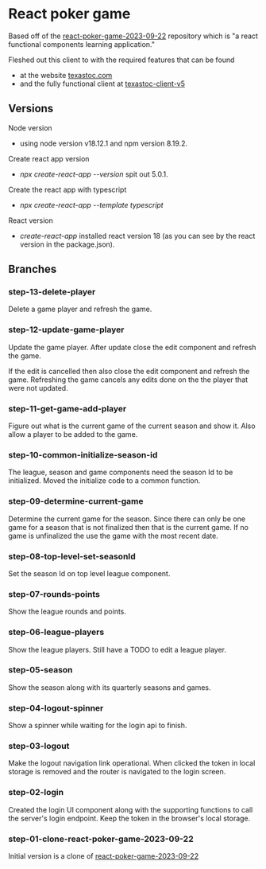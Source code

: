 # React poker game
Based off of the [react-poker-game-2023-09-22](https://github.com/gpratte/react-poker-game-2023-09-22) 
repository which is "a react functional components learning application."

Fleshed out this client to with the required features that can be found 
* at the website [texastoc.com](https://www.texastoc.com)
* and the fully functional client at [texastoc-client-v5](https://github.com/gpratte/texastoc-client-v5/tree/master/src/current-game/components)

## Versions
Node version
* using node version v18.12.1 and npm version 8.19.2.

Create react app version
* _npx create-react-app --version_ spit out 5.0.1.

Create the react app with typescript
* _npx create-react-app --template typescript_

React version
* _create-react-app_ installed react version 18 (as you can see by the react version in the package.json).

## Branches
### step-13-delete-player
Delete a game player and refresh the game.

### step-12-update-game-player
Update the game player. After update close the edit component and refresh the game.

If the edit is cancelled then also close the edit component and refresh the game. Refreshing 
the game cancels any edits done on the the player that were not updated.

### step-11-get-game-add-player
Figure out what is the current game of the current season and show it. 
Also allow a player to be added to the game.

### step-10-common-initialize-season-id
The league, season and game components need the season Id to be initialized.
Moved the initialize code to a common function.

###  step-09-determine-current-game
Determine the current game for the season. Since there can only be one game 
for a season that is not finalized then that is the current game. If no
game is unfinalized the use the game with the most recent date.

### step-08-top-level-set-seasonId
Set the season Id on top level league component.

### step-07-rounds-points
Show the league rounds and points.

### step-06-league-players
Show the league players. Still have a TODO to edit a league player.

### step-05-season
Show the season along with its quarterly seasons and games.

### step-04-logout-spinner
Show a spinner while waiting for the login api to finish.

### step-03-logout
Make the logout navigation link operational. When clicked the token in local storage
is removed and the router is navigated to the login screen.

### step-02-login
Created the login UI component along with the supporting functions to call the
server's login endpoint. Keep the token in the browser's local storage. 

### step-01-clone-react-poker-game-2023-09-22
Initial version is a clone of [react-poker-game-2023-09-22](https://github.com/gpratte/react-poker-game-2023-09-22) 


